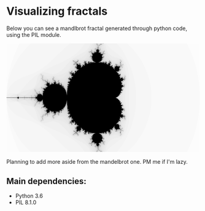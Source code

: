 # Visualizing fractals

Below you can see a mandlbrot fractal generated through python code, using the PIL module.

![mandelbrot](https://github.com/AlexMetsai/fractals/blob/main/output/mandelbrot_fractal_960_540.png?raw=true)

Planning to add more aside from the mandelbrot one. PM me if I'm lazy.

## Main dependencies:

- Python 3.6
- PIL 8.1.0
